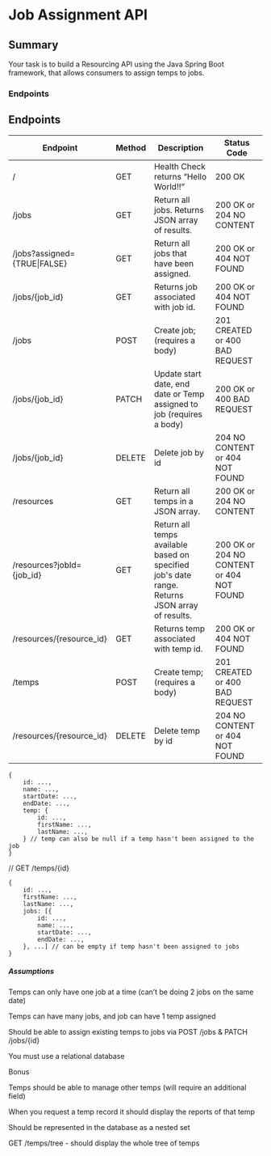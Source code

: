 # Job Assignment API

## Summary
Your task is to build a Resourcing API using the Java Spring Boot framework, that allows consumers to assign temps to jobs.

### Endpoints

## Endpoints
| Endpoint | Method | Description                   | Status Code |
| -------- | ------ | ----------------------------- | ----------- |
| /        | GET    | Health Check returns “Hello World!!” | 200 OK |
| /jobs    | GET    | Return all jobs. Returns JSON array of results. | 200 OK or 204 NO CONTENT |
| /jobs?assigned={TRUE\|FALSE} | GET | Return all jobs that have been assigned. | 200 OK or 404 NOT FOUND |
| /jobs/{job_id} | GET    | Returns job associated with job id.  | 200 OK or 404 NOT FOUND |
| /jobs    | POST   | Create job; (requires a body)        | 201 CREATED or 400 BAD REQUEST |
| /jobs/{job_id}  | PATCH | Update start date, end date or Temp assigned to job (requires a body) | 200 OK or 400 BAD REQUEST |
| /jobs/{job_id} | DELETE | Delete job by id         | 204 NO CONTENT or 404 NOT FOUND |
| /resources   | GET    | Return all temps in a JSON array. | 200 OK or 204 NO CONTENT |
| /resources?jobId={job_id} | GET    | Return all temps available based on specified job's date range. Returns JSON array of results. | 200 OK or 204 NO CONTENT or 404 NOT FOUND |
| /resources/{resource_id} | GET    | Returns temp associated with temp id. | 200 OK or 404 NOT FOUND |
| /temps  | POST    | Create temp; (requires a body) | 201 CREATED or 400 BAD REQUEST |
| /resources/{resource_id}  | DELETE    | Delete temp by id  | 204 NO CONTENT or 404 NOT FOUND |

```
{
	id: ...,
	name: ...,
	startDate: ...,
	endDate: ...,
	temp: {
		id: ...,
		firstName: ...,
		lastName: ...,
	} // temp can also be null if a temp hasn't been assigned to the job
}
```

// GET /temps/{id}

```
{
	id: ...,
	firstName: ...,
	lastName: ...,
	jobs: [{
		id: ...,
		name: ...,
		startDate: ...,
		endDate: ...,
	}, ...] // can be empty if temp hasn't been assigned to jobs
}
```

##### Assumptions

Temps can only have one job at a time (can’t be doing 2 jobs on the same date)

Temps can have many jobs, and job can have 1 temp assigned

Should be able to assign existing temps to jobs via POST /jobs & PATCH /jobs/{id}

You must use a relational database

Bonus

Temps should be able to manage other temps (will require an additional field)

When you request a temp record it should display the reports of that temp

Should be represented in the database as a nested set

GET /temps/tree - should display the whole tree of temps

